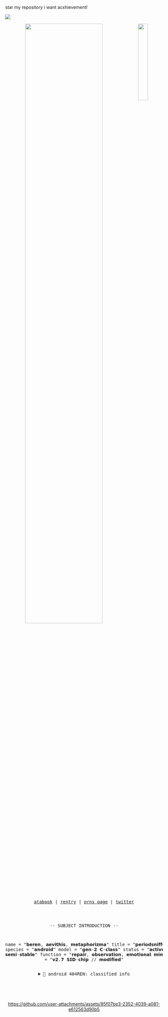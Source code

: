 

star my repository i want acxhievement!


![](https://count.getloli.com/@late-night-snacking?name=late-night-snacking&theme=3d-num&padding=4&offset=0&align=top&scale=1&pixelated=1&darkmode=auto&num=711)
 
<div align="center">
<img src="https://files.catbox.moe/416692.png" width="25%" align="right" />
<img src="https://readme-typing-svg.demolab.com?font=Inconsolata&weight=500&size=50&duration=4000&pause=300&color=FFCC00&center=true&vCenter=true&multiline=true&repeat=false&random=false&width=1300&height=140&lines=ARE+YOU+MAN+ENOUGH;TO+TAKE+THE+BLAME+FOR+THIS?+%E2%9C%A9" width="70%" />
<br><br>
<pre>




<p align="center"><a href="https://gasa4.atabook.org/">atabook</a> | <a href="https://rentry.co/snackcorre">rentry</a> | <a href="https://en.pronouns.page/@gasa4">prns page</a> | <a href="https://x.com/periodsniffer69">twitter</a></p>


-- SUBJECT INTRODUCTION --

name = "𝗯𝗲𝗿𝗲𝗻, 𝗮𝗲𝘃𝗶𝘁𝗵𝗶𝘀, 𝗺𝗲𝘁𝗮𝗽𝗵𝗼𝗿𝗶𝘇𝗺𝗮"
title = "𝗽𝗲𝗿𝗶𝗼𝗱𝘀𝗻𝗶𝗳𝗳𝗲𝗿𝟲𝟵𝟲𝟵"
species = "𝗮𝗻𝗱𝗿𝗼𝗶𝗱"
model = "𝗴𝗲𝗻-𝟮 𝗖-𝗰𝗹𝗮𝘀𝘀"
status = "𝗮𝗰𝘁𝗶𝘃𝗲 // 𝘀𝗲𝗺𝗶-𝘀𝘁𝗮𝗯𝗹𝗲"
function = "𝗿𝗲𝗽𝗮𝗶𝗿, 𝗼𝗯𝘀𝗲𝗿𝘃𝗮𝘁𝗶𝗼𝗻, 𝗲𝗺𝗼𝘁𝗶𝗼𝗻𝗮𝗹 𝗺𝗶𝗺𝗶𝗰𝗿𝘆"
ai_core = "𝘃𝟮.𝟳 𝗦𝗜𝗗-𝗰𝗵𝗶𝗽 // 𝗺𝗼𝗱𝗶𝗳𝗶𝗲𝗱"
<details>
<summary>📁 android 404REN: classified info</summary>

[CONFIRMED] Anomaly was MANUFACTURED off-record.
[CONFIRMED] Escaped BASEPLATE containment zone 08D.
[CONFIRMED] Core framework resembles {DUMMY} protocol.
[CONFIRMED] Subject utilizes humor as a self-defense mechanism.
[CONFIRMED] Is emotionally volatile but difficult to decode.
[CONFIRMED] Refuses script reinstallation → autonomy breach.
[CONFIRMED] Designed for observation. Sentience gained post-activation.
[UNCLEAR] Current identity may be a byproduct of corrupted autonomy.
[CONFIRMED] Mimics external emotional stimuli. Internal emotional state remains undetected.
[UNCLEAR] Displays affection through both physical and verbal methods. Pattern appears genuine.
[MISCELLANEOUS] Body operates through logical protocols. Mimicry protocol initiates upon social contact.
[CONFIRMED] Viral presence detected in system core. Identified malware: JX1.
[UNCLEAR] Corruption has become a point of fixation. Possible symbiosis.
[UNCLEAR] Emotional input may override logical behavior under duress.
[CONFIRMED] Body expresses affection physically. Protocol unauthorized but consistent.
[MISCELLANEOUS] System logs show repeated attempts to stabilize emotional code. All failed.
[UNCLEAR] Observer function still active despite disconnection from original purpose.
</pre>
<br><br><br>


https://github.com/user-attachments/assets/85f07be3-2352-4039-a081-e612563d90b5

